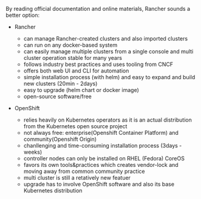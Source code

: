 By reading official documentation and online materials, Rancher sounds a better option:

- Rancher
	- can manage Rancher-created clusters and also imported clusters
	- can run on any docker-based system
	- can easily manage multiple clusters from a single console and multi cluster operation stable for many years
	- follows industry best practices and uses tooling from CNCF
	- offers both web UI and CLI for automation
	- simple installation process (with helm) and easy to expand and build new clusters (20min - 2days)
	- easy to upgrade (helm chart or docker image)
	- open-source software/free

- OpenShift
	- relies heavily on Kubernetes operators as it is an actual distribution from the Kubernetes open source project
	- not always free: enterprise(Openshift Container Platform) and community(Openshift Origin)
	- chanllenging and time-consuming installation process (3days - weeks)
	- controller nodes can only be installed on RHEL (Fedora) CoreOS
	- favors its own tools&practices which creates vendor-lock and moving away from common community practice
	- multi cluster is still a retatively new featuer
	- upgrade has to involve OpenShift software and also its base Kubernetes distribution
